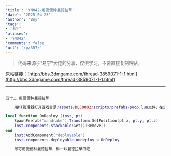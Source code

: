 ```yaml
---
'title': 'YN042-用便便种曼德拉草'
'date': '2025-04-23'
'author': 'Bny'
'tags':
- '易宁'
'aliases':
- 'YN042'
'comments': false
'url': '/p/357/'
---
```


> 代码来源于“易宁”大佬的分享，仅供学习，不要直接复制粘贴。

原帖链接：[http://bbs.3dmgame.com/thread-3859071-1-1.html](http://bbs.3dmgame.com/thread-3859071-1-1.html)

---

```lua  

四十二.用便便种曼德拉草

	用MT管理器打开游戏目录/assets/DLC0002/scripts/prefabs/poop.lua文件，在inst:AddComponent("inspectable")的下一行插入以下内容：

local function OnDeploy (inst, pt)
	SpawnPrefab("mandrake").Transform:SetPosition(pt.x, pt.y, pt.z)
	inst.components.stackable:Get():Remove()
end
	inst:AddComponent("deployable")
	inst.components.deployable.ondeploy = OnDeploy

	即可用便便种曼德拉草，种一块曼德拉草田吧

```  

